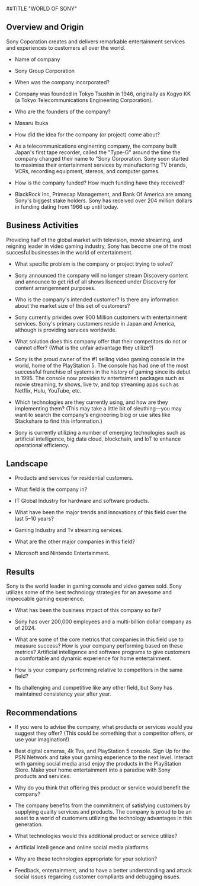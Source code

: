 ##TITLE
"WORLD OF SONY"

## Overview and Origin
Sony Coporation creates and delivers remarkable entertainment services and experiences to customers all over the world. 

* Name of company
* Sony Group Corporation

* When was the company incorporated?
* Company was founded in Tokyo Tsushin in 1946, originally as Kogyo KK (a Tokyo Telecommunications Engineering Corporation).

* Who are the founders of the company?
* Masaru Ibuka

* How did the idea for the company (or project) come about?
* As a telecommunications enginerring company, the company built Japan's first tape recorder, called the "Type-G" around the time the company changed their name to "Sony Corporation. Sony soon started to maximixe their entertainment services by manufactoring TV brands, VCRs, recording equipment, stereos, and computer games.

* How is the company funded? How much funding have they received?
* BlackRock Inc, Primecap Management, and Bank Of America are among Sony's biggest stake holders. Sony has received over 204 million dollars in funding dating from 1966 up until today.

## Business Activities
Providing half of the global market with television, movie streaming, and reigning leader in video gaming industry, Sony has become one of the most succesful businesses in the world of entertainment.

* What specific problem is the company or project trying to solve?
* Sony announced the company will no longer stream Discovery content and announce to get rid of all shows lisenced under Discovery for content arrangemnent purposes.

* Who is the company's intended customer? Is there any information about the market size of this set of customers?
* Sony currently privides over 900 Million customers with entertainment services. Sony's primary customers reside in Japan and America, although is providing services worldwide. 

* What solution does this company offer that their competitors do not or cannot offer? (What is the unfair advantage they utilize?)
* Sony is the proud owner of the #1 selling video gaming console in the world, home of the PlayStation 5. The console has had one of the most successful franchise of systems in the history of gaming since its debut in 1995. The console now provides tv entertaiment packages such as movie streaming, tv shows, live tv, and top streaming apps such as Netflix, Hulu, YouTube, etc.  

* Which technologies are they currently using, and how are they implementing them? (This may take a little bit of sleuthing&mdash;you may want to search the company’s engineering blog or use sites like Stackshare to find this information.)
* Sony is currently utilizing a number of emerging technologies such as artificial intelligence, big data cloud, blockchain, and loT to enhance operational efficiency.

## Landscape
* Products and services for residential customers.

* What field is the company in?
* IT Global Industry for hardware and software products.

* What have been the major trends and innovations of this field over the last 5&ndash;10 years?
* Gaming Industry and Tv streaming services.

* What are the other major companies in this field?
* Microsoft and Nintendo Entertainment.

## Results
Sony is the world leader in gaming console and video games sold. Sony utilizes some of the best technology strategies for an awesome and impeccable gaming experience.

* What has been the business impact of this company so far?
* Sony has over 200,000 employees and a multi-billion dollar company as of 2024.


* What are some of the core metrics that companies in this field use to measure success? How is your company performing based on these metrics? Artificial intelligence and software programs to give customers a comfortable and dynamic experience for home entertainment. 

* How is your company performing relative to competitors in the same field?
* Its challenging and competitive like any other field, but Sony has maintained consistency year after year.

## Recommendations

* If you were to advise the company, what products or services would you suggest they offer? (This could be something that a competitor offers, or use your imagination!)
* Best digital cameras, 4k Tvs, and PlayStation 5 console. Sign Up for the PSN Network and take your gaming experience to the next level. Interact with gaming social media ansd enjoy the products in the PlayStation Store. Make your home entertainment into a paradise with Sony products and services.

* Why do you think that offering this product or service would benefit the company?
* The company benefits from the commitment of satisfying customers by supplying quality services and products. The company is proud to be an asset to a world of customers utilizing the technology advantages in this generation.

* What technologies would this additional product or service utilize?
* Artificial Intelligence and online social media platforms.

* Why are these technologies appropriate for your solution?
* Feedback, entertainment, and to have a better understanding and attack social issues regarding customer compliants and debugging issues.

